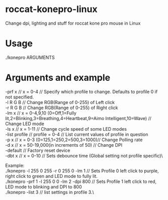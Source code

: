 # roccat-konepro-linux
Change dpi, lighting and stuff for roccat kone pro mouse in Linux

# Usage
./konepro ARGUMENTS

# Arguments and example
-prf x // x = 0-4 // Specify which profile to change. Defaults to profile 0 if not specified.\
-l R G B // Change RGB(Range of 0-255) of Left click\
-r R G B // Change RGB(Range of 0-255) of Right click\
-lm x // x = 0-4,9,10 (0=Off,1=Fully lit,2=Blinking,3=Breathing,4=Heartbeat,9=Aimo Intelligent,10=Wave) // Change LED mode\
-ls x // x = 1-11 // Change cycle speed of some LED modes\
-list profile // profile = 0-4 // List current values of profile in question\
-p x // x = 0-3 (0=125,1=250,2=500,3=1000)// Change Polling rate\
-d x // x = 50-19,000(in increments of 50) // Change DPI\
-default // Factory reset device\
-dbt x // x = 0-10 // Sets debounce time (Global setting not profile specific)\

Example:\
./konepro -l 255 0 255 -r 0 255 0 -lm 1 // Sets Profile 0 left click to purple, right click to green and LED mode to fully lit.\
./konepro -prf 1 -l 255 0 0 -lm 2 -dpi 800 // Sets Profile 1 left click to red, LED mode to blinking and DPI to 800\
./konepro -list 3 // list settings in profile 3.\
